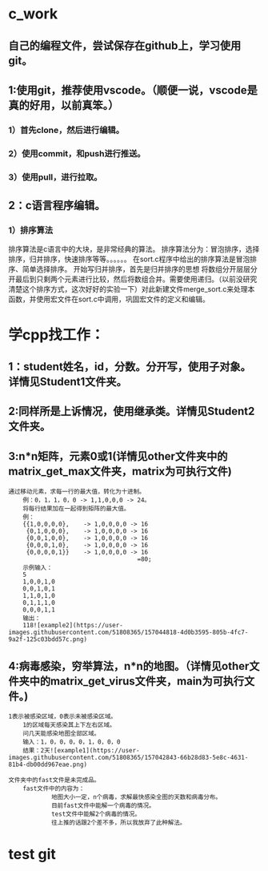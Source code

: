 # c_work

## 自己的编程文件，尝试保存在github上，学习使用git。

## 1:使用git，推荐使用vscode。（顺便一说，vscode是真的好用，以前真笨。）

### 1）首先clone，然后进行编辑。

### 2）使用commit，和push进行推送。

### 3）使用pull，进行拉取。

## 2：c语言程序编辑。

### 1）排序算法

排序算法是c语言中的大块，是非常经典的算法。
排序算法分为：冒泡排序，选择排序，归并排序，快速排序等等。。。。。。
在sort.c程序中给出的排序算法是冒泡排序、简单选择排序。
开始写归并排序，首先是归并排序的思想
        将数组分开层层分开最后到只剩两个元素进行比较，然后将数组合并。需要使用递归。（以前没研究清楚这个排序方式，这次好好的实验一下）对此新建文件merge_sort.c来处理本函数，并使用宏文件在sort.c中调用，巩固宏文件的定义和编辑。

# 学cpp找工作：

## 1：student姓名，id，分数。分开写，使用子对象。详情见Student1文件夹。

## 2:同样所是上诉情况，使用继承类。详情见Student2文件夹。

## 3:n*n矩阵，元素0或1(详情见other文件夹中的matrix_get_max文件夹，matrix为可执行文件)

    通过移动元素，求每一行的最大值，转化为十进制。
        例：0，1，1，0，0 -> 1,1,0,0,0 -> 24。
        将每行结果加在一起得到矩阵的最大值。
        例：
        {{1,0,0,0,0},    -> 1,0,0,0,0 -> 16
         {0,1,0,0,0},    -> 1,0,0,0,0 -> 16
         {0,0,1,0,0},    -> 1,0,0,0,0 -> 16
         {0,0,0,1,0},    -> 1,0,0,0,0 -> 16
         {0,0,0,0,1}}    -> 1,0,0,0,0 -> 16
                                        =80;
        示例输入：
        5
        1,0,0,1,0
        0,0,1,0,1
        1,1,0,1,0
        0,1,1,1,0
        0,0,0,1,1
        输出：
        118![example2](https://user-images.githubusercontent.com/51808365/157044818-4d0b3595-805b-4fc7-9a2f-125c03bdd57c.png)

## 4:病毒感染，穷举算法，n*n的地图。（详情见other文件夹中的matrix_get_virus文件夹，main为可执行文件。)

    1表示被感染区域，0表示未被感染区域。
        1的区域每天感染其上下左右区域。
        问几天能感染地图全部区域。
        输入：1，0，0，0，0，1，0，0，0
        结果：2天![example1](https://user-images.githubusercontent.com/51808365/157042843-66b28d83-5e8c-4631-81b4-db00dd967eae.png)

    文件夹中的fast文件是未完成品。
        fast文件中的内容为：
                地图大小一定，n个病毒，求解最快感染全图的天数和病毒分布。
                目前fast文件中能解一个病毒的情况。
                test文件中能解2个病毒的情况。
                往上推的话跟2个差不多，所以我放弃了此种解法。



# test git
